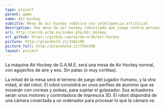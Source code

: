 ```yaml
---
type: project
parent: game
name: AIr-hockey
subtitle: Mesa de air hockey robótica con inteligencia artificial
description: Una mesa de air hockey robotizada que juega contra personas.
url: http://asrob.uc3m.es/index.php/AIr_Hockey
url_github: https://github.com/asrob-uc3m/air-hockey
picture: http://placehold.it/318x180
picture_full: http://placehold.it/750x500
layout: project
---
```


La máquina AIr Hockey de G.A.M.E. será una mesa de Air Hockey normal, con agujeritos de aire y eso. Sin patas (o muy cortitas).

La mitad de la mesa será el terreno de juego del jugador humano, y la otra mitad, el del robot. El robot consistirá en unos perfiles de aluminio que se moverán con correas y poleas, para sujetar el golpeador. Sus actuadores serán unos motores y controladora de impresora 3D. El robot dispondrá de una cámara conectada a un ordenador para procesar lo que la cámara ve.
